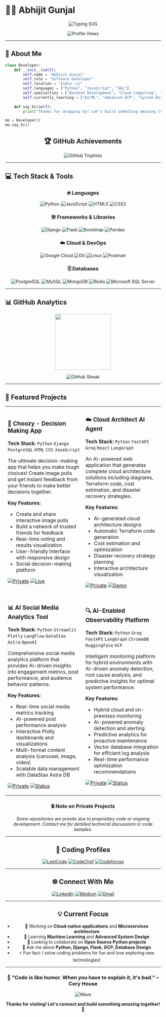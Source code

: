 # 👨‍💻 Abhijit Gunjal

<div align="center">
  
  ![Typing SVG](https://readme-typing-svg.herokuapp.com?font=Fira+Code&size=30&duration=3000&pause=1000&color=00D9FF&background=FFFFFF00&center=true&vCenter=true&width=600&lines=Full+Stack+Developer;Python+%26+Cloud+Enthusiast;Problem+Solver;Always+Learning+New+Tech)
  
  <img src="https://komarev.com/ghpvc/?username=abhijitgunjal&label=Profile%20views&color=00d9ff&style=for-the-badge" alt="Profile Views" />
  
</div>

---

## 🚀 About Me

```python
class Developer:
    def __init__(self):
        self.name = "Abhijit Gunjal"
        self.role = "Software Developer"
        self.location = "India 🇮🇳"
        self.languages = ["Python", "JavaScript", "SQL"]
        self.specialties = ["Backend Development", "Cloud Computing", "Data Engineering"]
        self.currently_learning = ["AI/ML", "Advanced GCP", "System Design"]
        
    def say_hi(self):
        print("Thanks for dropping by! Let's build something amazing together 🚀")

me = Developer()
me.say_hi()
```

<div align="center">
  
## 🏆 GitHub Achievements
  
<img src="https://github-profile-trophy.vercel.app/?username=abhijitgunjal&theme=algolia&no-frame=true&no-bg=true&margin-w=4&row=2&column=4" alt="GitHub Trophies" />

</div>

---

## 💻 Tech Stack & Tools

<div align="center">

### 🔥 Languages
![Python](https://img.shields.io/badge/Python-3776AB?style=for-the-badge&logo=python&logoColor=white)
![JavaScript](https://img.shields.io/badge/JavaScript-F7DF1E?style=for-the-badge&logo=javascript&logoColor=black)
![HTML5](https://img.shields.io/badge/HTML5-E34F26?style=for-the-badge&logo=html5&logoColor=white)
![CSS3](https://img.shields.io/badge/CSS3-1572B6?style=for-the-badge&logo=css3&logoColor=white)

### 🛠️ Frameworks & Libraries
![Django](https://img.shields.io/badge/Django-092E20?style=for-the-badge&logo=django&logoColor=white)
![Flask](https://img.shields.io/badge/Flask-000000?style=for-the-badge&logo=flask&logoColor=white)
![Bootstrap](https://img.shields.io/badge/Bootstrap-563D7C?style=for-the-badge&logo=bootstrap&logoColor=white)
![Pandas](https://img.shields.io/badge/Pandas-2C2D72?style=for-the-badge&logo=pandas&logoColor=white)

### ☁️ Cloud & DevOps
![Google Cloud](https://img.shields.io/badge/Google_Cloud-4285F4?style=for-the-badge&logo=google-cloud&logoColor=white)
![Git](https://img.shields.io/badge/Git-F05032?style=for-the-badge&logo=git&logoColor=white)
![Linux](https://img.shields.io/badge/Linux-FCC624?style=for-the-badge&logo=linux&logoColor=black)
![Postman](https://img.shields.io/badge/Postman-FF6C37?style=for-the-badge&logo=postman&logoColor=white)

### 🗄️ Databases
![PostgreSQL](https://img.shields.io/badge/PostgreSQL-316192?style=for-the-badge&logo=postgresql&logoColor=white)
![MySQL](https://img.shields.io/badge/MySQL-005C84?style=for-the-badge&logo=mysql&logoColor=white)
![MongoDB](https://img.shields.io/badge/MongoDB-4EA94B?style=for-the-badge&logo=mongodb&logoColor=white)
![Redis](https://img.shields.io/badge/Redis-DC382D?style=for-the-badge&logo=redis&logoColor=white)
![Microsoft SQL Server](https://img.shields.io/badge/Microsoft_SQL_Server-CC2927?style=for-the-badge&logo=microsoft-sql-server&logoColor=white)

</div>

---

## 📊 GitHub Analytics

<div align="center">
  
<!---<img height="180em" src="https://github-readme-stats.vercel.app/api?username=abhijitgunjal&show_icons=true&theme=algolia&include_all_commits=true&count_private=true"/>-->
<img height="180em" src="https://github-readme-stats.vercel.app/api/top-langs/?username=abhijitgunjal&layout=compact&langs_count=8&theme=algolia"/>

</div>

<div align="center">
  
![GitHub Streak](https://github-readme-streak-stats.herokuapp.com/?user=abhijitgunjal&theme=algolia)

</div>

---

## 🚀 Featured Projects

<table>
<tr>
<td width="50%">

### 🎯 Choozy - Decision Making App
**Tech Stack:** `Python` `Django` `PostgreSQL` `HTML` `CSS` `JavaScript`

The ultimate decision-making app that helps you make tough choices! Create image polls and get instant feedback from your friends to make better decisions together.

**Key Features:**
- Create and share interactive image polls
- Build a network of trusted friends for feedback
- Real-time voting and results visualization
- User-friendly interface with responsive design
- Social decision-making platform

[![Private](https://img.shields.io/badge/Private-Repository-FF6B6B?style=flat-square&logo=github)]()
[![Live](https://img.shields.io/badge/Live-Demo-00D9FF?style=flat-square&logo=render)](https://choozy.onrender.com/home)

</td>
<td width="50%">

### ☁️ Cloud Architect AI Agent
**Tech Stack:** `Python` `FastAPI` `Groq` `React` `LangGraph`

An AI-powered web application that generates complete cloud architecture solutions including diagrams, Terraform code, cost estimation, and disaster recovery strategies.

**Key Features:**
- AI-generated cloud architecture designs
- Automatic Terraform code generation
- Cost estimation and optimization
- Disaster recovery strategy planning
- Interactive architecture visualization

[![Private](https://img.shields.io/badge/Private-Repository-FF6B6B?style=flat-square&logo=github)]()
[![Demo](https://img.shields.io/badge/Live-Demo-00D9FF?style=flat-square&logo=aws)](http://d2ehpel9akd9yv.cloudfront.net/)

</td>
</tr>
<tr>
<td width="50%">

### 📊 AI Social Media Analytics Tool
**Tech Stack:** `Python` `Streamlit` `Plotly` `LangFlow` `DataStax Astra` `OpenAI`

Comprehensive social media analytics platform that provides AI-driven insights into engagement metrics, post performance, and audience behavior patterns.

**Key Features:**
- Real-time social media metrics tracking
- AI-powered post performance analysis
- Interactive Plotly dashboards and visualizations
- Multi-format content analysis (carousel, image, video)
- Scalable data management with DataStax Astra DB

[![Private](https://img.shields.io/badge/Private-Repository-FF6B6B?style=flat-square&logo=github)]()
[![Status](https://img.shields.io/badge/Status-In_Development-FFA500?style=flat-square&logo=streamlit)]()

</td>
<td width="50%">

### 🔍 AI-Enabled Observability Platform
**Tech Stack:** `Python` `Groq` `FastAPI` `LangGraph` `ChromaDB` `HuggingFace` `GCP`

Intelligent monitoring platform for hybrid environments with AI-driven anomaly detection, root cause analysis, and predictive insights for optimal system performance.

**Key Features:**
- Hybrid cloud and on-premises monitoring
- AI-powered anomaly detection and alerting
- Predictive analytics for proactive maintenance
- Vector database integration for efficient log analysis
- Real-time performance optimization recommendations

[![Private](https://img.shields.io/badge/Private-Repository-FF6B6B?style=flat-square&logo=github)]()
[![Status](https://img.shields.io/badge/Status-In_Development-FFA500?style=flat-square&logo=googlecloud)]()

</td>
</tr>
</table>

<div align="center">

### 🔒 **Note on Private Projects**
*Some repositories are private due to proprietary code or ongoing development. Contact me for detailed technical discussions or code samples.*

</div>

<div align="center">

---


## 🏅 Coding Profiles

<div align="center">

[![LeetCode](https://img.shields.io/badge/LeetCode-FFA116?style=for-the-badge&logo=leetcode&logoColor=black)](https://leetcode.com/abhigunjal)
[![CodeChef](https://img.shields.io/badge/CodeChef-5B4638?style=for-the-badge&logo=codechef&logoColor=white)](https://codechef.com/users/lentreo)
[![Codeforces](https://img.shields.io/badge/Codeforces-1F8ACB?style=for-the-badge&logo=codeforces&logoColor=white)](https://codeforces.com/profile/lentreo)

</div>

---

## 🌐 Connect With Me

<div align="center">

[![LinkedIn](https://img.shields.io/badge/LinkedIn-0077B5?style=for-the-badge&logo=linkedin&logoColor=white)](https://linkedin.com/in/abhijit-gunjal-b45a20191)
[![Medium](https://img.shields.io/badge/Medium-12100E?style=for-the-badge&logo=medium&logoColor=white)](https://medium.com/@abhijitgunjal1648)
[![Gmail](https://img.shields.io/badge/Gmail-D14836?style=for-the-badge&logo=gmail&logoColor=white)](mailto:abhijitgunjal1648@gmail.com)

</div>

---

## 💡 Current Focus

- 🔭 Working on **Cloud-native applications** and **Microservices architecture**
- 🌱 Learning **Machine Learning** and **Advanced System Design**
- 👯 Looking to collaborate on **Open Source Python projects**
- 💬 Ask me about **Python, Django, Flask, GCP, Database Design**
- ⚡ Fun fact: I solve coding problems for fun and love exploring new technologies!

---

<div align="center">
  
### 🎯 "Code is like humor. When you have to explain it, it's bad." – Cory House

![Wave](https://raw.githubusercontent.com/mayhemantt/mayhemantt/Update/svg/Bottom.svg)

**Thanks for visiting! Let's connect and build something amazing together! 🚀**

</div>
